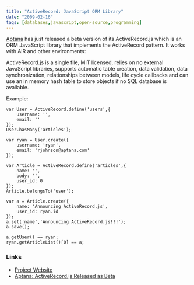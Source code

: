 ```yaml
---
title: "ActiveRecord: JavaScript ORM Library"
date: "2009-02-16"
tags: [databases,javascript,open-source,programming]
---
```


[Aptana](http://www.aptana.com/) has just released a beta version of its ActiveRecord.js which is an ORM JavaScript library that implements the ActiveRecord pattern. It works with AIR and other environments:

ActiveRecord.js is a single file, MIT licensed, relies on no external JavaScript libraries, supports automatic table creation, data validation, data synchronization, relationships between models, life cycle callbacks and can use an in memory hash table to store objects if no SQL database is available.

Example:

```
var User = ActiveRecord.define('users',{
    username: '',
    email: ''
});
User.hasMany('articles');

var ryan = User.create({
    username: 'ryan',
    email: 'rjohnson@aptana.com'
});

var Article = ActiveRecord.define('articles',{
    name: '',
    body: '',
    user_id: 0
});
Article.belongsTo('user');

var a = Article.create({
    name: 'Announcing ActiveRecord.js',
    user_id: ryan.id
});
a.set('name','Announcing ActiveRecord.js!!!');
a.save();

a.getUser() == ryan;
ryan.getArticleList()[0] == a;
```

### Links

- [Project Website](http://www.activerecordjs.org/)
- [Aptana: ActiveRecord.js Released as Beta](http://www.aptana.com/node/547)
